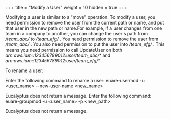 +++
title = "Modify a User"
weight = 10
hidden = true
+++

Modifying a user is similar to a "move" operation. To modify a user, you need permission to remove the user from the current path or name, and put that user in the new path or name.For example, if a user changes from one team in a company to another, you can change the user's path from */team_abc/* to */team_efg/* . You need permission to remove the user from */team_abc/* . You also need permission to put the user into */team_efg/* . This means you need permission to call UpdateUser on both *arn:aws:iam::123456789012:user/team_abc/** and *arn:aws:iam::123456789012:user/team_efg/** . 

To rename a user: 

Enter the following command to rename a user: 
    euare-usermod -u <user_name> --new-user-name <new_name>

Eucalyptus does not return a message. Enter the following command: 
    euare-groupmod -u <user_name> -p <new_path>

Eucalyptus does not return a message. 